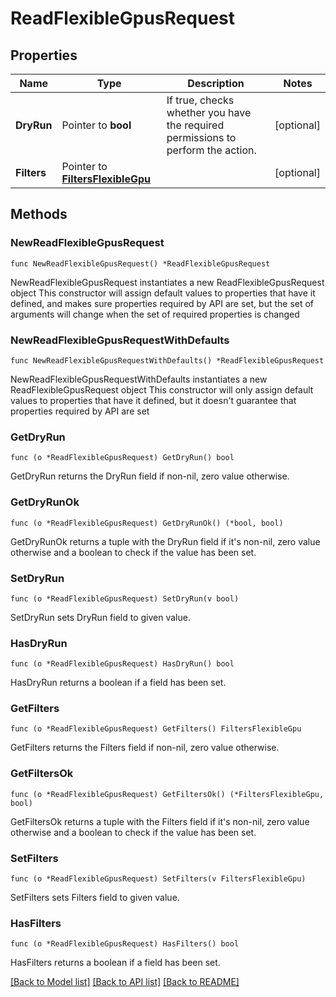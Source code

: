 # ReadFlexibleGpusRequest

## Properties

Name | Type | Description | Notes
------------ | ------------- | ------------- | -------------
**DryRun** | Pointer to **bool** | If true, checks whether you have the required permissions to perform the action. | [optional] 
**Filters** | Pointer to [**FiltersFlexibleGpu**](FiltersFlexibleGpu.md) |  | [optional] 

## Methods

### NewReadFlexibleGpusRequest

`func NewReadFlexibleGpusRequest() *ReadFlexibleGpusRequest`

NewReadFlexibleGpusRequest instantiates a new ReadFlexibleGpusRequest object
This constructor will assign default values to properties that have it defined,
and makes sure properties required by API are set, but the set of arguments
will change when the set of required properties is changed

### NewReadFlexibleGpusRequestWithDefaults

`func NewReadFlexibleGpusRequestWithDefaults() *ReadFlexibleGpusRequest`

NewReadFlexibleGpusRequestWithDefaults instantiates a new ReadFlexibleGpusRequest object
This constructor will only assign default values to properties that have it defined,
but it doesn't guarantee that properties required by API are set

### GetDryRun

`func (o *ReadFlexibleGpusRequest) GetDryRun() bool`

GetDryRun returns the DryRun field if non-nil, zero value otherwise.

### GetDryRunOk

`func (o *ReadFlexibleGpusRequest) GetDryRunOk() (*bool, bool)`

GetDryRunOk returns a tuple with the DryRun field if it's non-nil, zero value otherwise
and a boolean to check if the value has been set.

### SetDryRun

`func (o *ReadFlexibleGpusRequest) SetDryRun(v bool)`

SetDryRun sets DryRun field to given value.

### HasDryRun

`func (o *ReadFlexibleGpusRequest) HasDryRun() bool`

HasDryRun returns a boolean if a field has been set.

### GetFilters

`func (o *ReadFlexibleGpusRequest) GetFilters() FiltersFlexibleGpu`

GetFilters returns the Filters field if non-nil, zero value otherwise.

### GetFiltersOk

`func (o *ReadFlexibleGpusRequest) GetFiltersOk() (*FiltersFlexibleGpu, bool)`

GetFiltersOk returns a tuple with the Filters field if it's non-nil, zero value otherwise
and a boolean to check if the value has been set.

### SetFilters

`func (o *ReadFlexibleGpusRequest) SetFilters(v FiltersFlexibleGpu)`

SetFilters sets Filters field to given value.

### HasFilters

`func (o *ReadFlexibleGpusRequest) HasFilters() bool`

HasFilters returns a boolean if a field has been set.


[[Back to Model list]](../README.md#documentation-for-models) [[Back to API list]](../README.md#documentation-for-api-endpoints) [[Back to README]](../README.md)


